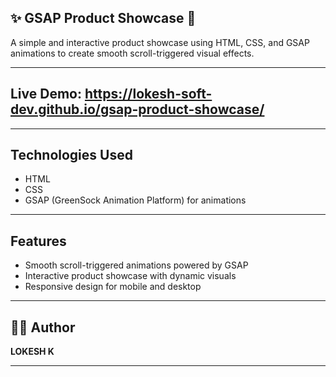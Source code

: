 ## ✨ GSAP Product Showcase 🌟

A simple and interactive product showcase using HTML, CSS, and GSAP animations to create smooth scroll-triggered visual effects.

---
## Live Demo: https://lokesh-soft-dev.github.io/gsap-product-showcase/
---
## Technologies Used
- HTML
- CSS
- GSAP (GreenSock Animation Platform) for animations
---
## Features
- Smooth scroll-triggered animations powered by GSAP
- Interactive product showcase with dynamic visuals
- Responsive design for mobile and desktop
  
---

## 🧑‍💻 Author

**LOKESH K**

---
